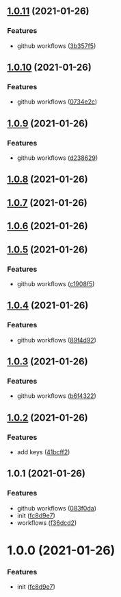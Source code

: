 ## [1.0.11](https://github.com/dixdiydiz/require-module-from-string/compare/v1.0.10...v1.0.11) (2021-01-26)

### Features

- github workflows ([3b357f5](https://github.com/dixdiydiz/require-module-from-string/commit/3b357f5b25300a0ae4aaa6848096dd826c49cce8))

## [1.0.10](https://github.com/dixdiydiz/require-module-from-string/compare/v1.0.9...v1.0.10) (2021-01-26)

### Features

- github workflows ([0734e2c](https://github.com/dixdiydiz/require-module-from-string/commit/0734e2c14e12dda7159dd1687d71eeb59ae74b4d))

## [1.0.9](https://github.com/dixdiydiz/require-module-from-string/compare/v1.0.8...v1.0.9) (2021-01-26)

### Features

- github workflows ([d238629](https://github.com/dixdiydiz/require-module-from-string/commit/d2386298c5d6612484dcfc0c6a7203e8f5c53817))

## [1.0.8](https://github.com/dixdiydiz/require-module-from-string/compare/v1.0.7...v1.0.8) (2021-01-26)

## [1.0.7](https://github.com/dixdiydiz/require-module-from-string/compare/v1.0.6...v1.0.7) (2021-01-26)

## [1.0.6](https://github.com/dixdiydiz/build-module/compare/v1.0.5...v1.0.6) (2021-01-26)

## [1.0.5](https://github.com/dixdiydiz/build-module/compare/v1.0.4...v1.0.5) (2021-01-26)

### Features

- github workflows ([c1908f5](https://github.com/dixdiydiz/build-module/commit/c1908f514ce233b0d5b1349157bfc08f14d2763d))

## [1.0.4](https://github.com/dixdiydiz/build-module/compare/v1.0.3...v1.0.4) (2021-01-26)

### Features

- github workflows ([89f4d92](https://github.com/dixdiydiz/build-module/commit/89f4d92a59302a98f178c7db84d7d025df974a5a))

## [1.0.3](https://github.com/dixdiydiz/build-module/compare/v1.0.2...v1.0.3) (2021-01-26)

### Features

- github workflows ([b6f4322](https://github.com/dixdiydiz/build-module/commit/b6f43226ab1901a8a71917300b6269a78c339b78))

## [1.0.2](https://github.com/dixdiydiz/build-module/compare/v1.0.1...v1.0.2) (2021-01-26)

### Features

- add keys ([41bcff2](https://github.com/dixdiydiz/build-module/commit/41bcff2dec8d2388b021646b7b7832a83d253b9d))

## 1.0.1 (2021-01-26)

### Features

- github workflows ([083f0da](https://github.com/dixdiydiz/build-module/commit/083f0da9ca37f58387052d1badedaff7b6afe142))
- init ([fc8d9e7](https://github.com/dixdiydiz/build-module/commit/fc8d9e75a07358406e40b5978ac79eb1dd46abf4))
- workflows ([f36dcd2](https://github.com/dixdiydiz/build-module/commit/f36dcd21e6276d184c169c2990256f2b5f700092))

# 1.0.0 (2021-01-26)

### Features

- init ([fc8d9e7](https://github.com/dixdiydiz/build-module/commit/fc8d9e75a07358406e40b5978ac79eb1dd46abf4))
